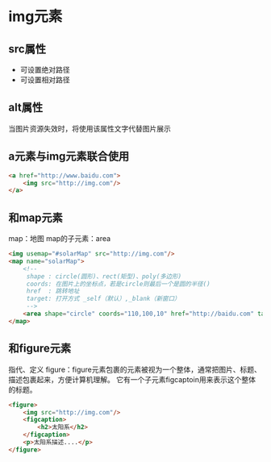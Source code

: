 # img元素

## src属性

- 可设置绝对路径
- 可设置相对路径

## alt属性
当图片资源失效时，将使用该属性文字代替图片展示

## a元素与img元素联合使用
```html
<a href="http://www.baidu.com">
    <img src="http://img.com"/>
</a>
```

## 和map元素

map：地图
map的子元素：area

```html
<img usemap="#solarMap" src="http://img.com"/>
<map name="solarMap">
    <!-- 
     shape : circle(圆形)、rect(矩型)、poly(多边形)
     coords: 在图片上的坐标点，若是circle则最后一个是圆的半径()
     href  : 跳转地址
     target: 打开方式 _self（默认）,_blank（新窗口）
     -->
    <area shape="circle" coords="110,100,10" href="http://baidu.com" target="_blank">
</map>
```

## 和figure元素
指代、定义
figure：figure元素包裹的元素被视为一个整体，通常把图片、标题、描述包裹起来，方便计算机理解。
        它有一个子元素figcaptoin用来表示这个整体的标题。
```html
<figure>
    <img src="http://img.com"/>
    <figcaption>
        <h2>太阳系</h2>
    </figcaption>
    <p>太阳系描述....</p>
</figure>
```

